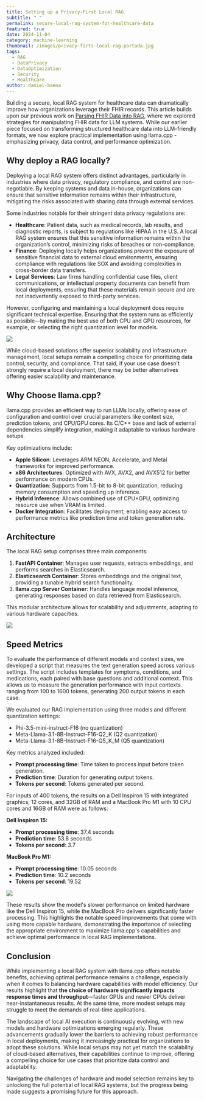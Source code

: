 ```yaml
---
title: Setting up a Privacy-First Local RAG
subtitle: " "
permalink: secure-local-rag-system-for-healthcare-data
featured: true
date: 2024-11-04
category: machine-learning
thumbnail: /images/privacy-firts-local-rag-portada.jpg
tags:
  - RAG
  - DataPrivacy
  - DataOptimization
  - Security
  - Healthcare
author: daniel-baena
---
```

Building a secure, local RAG system for healthcare data can dramatically improve how organizations leverage their FHIR records. This article builds upon our previous work on [Parsing FHIR Data into RAG](https://blog.xmartlabs.com/blog/fhir-data-optimization-rag-systems/), where we explored strategies for manipulating FHIR data for LLM systems. While our earlier piece focused on transforming structured healthcare data into LLM-friendly formats, we now explore practical implementation using llama.cpp - emphasizing privacy, data control, and performance optimization.

## Why deploy a RAG locally?

Deploying a local RAG system offers distinct advantages, particularly in industries where data privacy, regulatory compliance, and control are non-negotiable. By keeping systems and data in-house, organizations can ensure that sensitive information remains within their infrastructure, mitigating the risks associated with sharing data through external services.

Some industries notable for their stringent data privacy regulations are:

* **Healthcare**: Patient data, such as medical records, lab results, and diagnostic reports, is subject to regulations like HIPAA in the U.S. A local RAG system ensures that this sensitive information remains within the organization’s control, minimizing risks of breaches or non-compliance.
* **Finance**: Deploying locally helps organizations prevent the exposure of sensitive financial data to external cloud environments, ensuring compliance with regulations like SOX and avoiding complexities in cross-border data transfers.
* **Legal Services**: Law firms handling confidential case files, client communications, or intellectual property documents can benefit from local deployments, ensuring that these materials remain secure and are not inadvertently exposed to third-party services.

However, configuring and maintaining a local deployment does require significant technical expertise. Ensuring that the system runs as efficiently as possible—by making the best use of both CPU and GPU resources, for example, or selecting the right quantization level for models.

![](/images/privacy-rag-6.png)

While cloud-based solutions offer superior scalability and infrastructure management, local setups remain a compelling choice for prioritizing data control, security, and compliance. That said, if your use case doesn’t strongly require a local deployment, there may be better alternatives offering easier scalability and maintenance.

## Why Choose llama.cpp?

llama.cpp provides an efficient way to run LLMs locally, offering ease of configuration and control over crucial parameters like context size, prediction tokens, and CPU/GPU cores. Its C/C++ base and lack of external dependencies simplify integration, making it adaptable to various hardware setups.

Key optimizations include:

* **Apple Silicon**: Leverages ARM NEON, Accelerate, and Metal frameworks for improved performance.
* **x86 Architectures**: Optimized with AVX, AVX2, and AVX512 for better performance on modern CPUs.
* **Quantization**: Supports from 1.5-bit to 8-bit quantization, reducing memory consumption and speeding up inference.
* **Hybrid Inference**: Allows combined use of CPU+GPU, optimizing resource use when VRAM is limited.
* **Docker Integration**: Facilitates deployment, enabling easy access to performance metrics like prediction time and token generation rate.

## Architecture

The local RAG setup comprises three main components:

1. **FastAPI Container**: Manages user requests, extracts embeddings, and performs searches in Elasticsearch.
2. **Elasticsearch Container**: Stores embeddings and the original text, providing a tunable hybrid search functionality.
3. **llama.cpp Server Container**: Handles language model inference, generating responses based on data retrieved from Elasticsearch.

This modular architecture allows for scalability and adjustments, adapting to various hardware capacities.

![](/images/privacy-rag-5.png)

## Speed Metrics

To evaluate the performance of different models and context sizes, we developed a script that measures the text generation speed across various settings. The script includes templates for symptoms, conditions, and medications, each paired with base questions and additional context. This allows us to measure the generation performance with input contexts ranging from 100 to 1600 tokens, generating 200 output tokens in each case.

We evaluated our RAG implementation using three models and different quantization settings:

* Phi-3.5-mini-instruct-F16 (no quantization)
* Meta-Llama-3.1-8B-Instruct-F16-Q2_K (Q2 quantization)
* Meta-Llama-3.1-8B-Instruct-F16-Q5_K_M (Q5 quantization)

Key metrics analyzed included:

* **Prompt processing time**: Time taken to process input before token generation.
* **Prediction time**: Duration for generating output tokens.
* **Tokens per second**: Tokens generated per second.

For inputs of 400 tokens, the results on a Dell Inspiron 15 with integrated graphics, 12 cores, and 32GB of RAM and a MacBook Pro M1 with 10 CPU cores and 16GB of RAM were as follows:

**Dell Inspiron 15:**

* **Prompt processing time**: 37.4 seconds
* **Prediction time**: 53.8 seconds
* **Tokens per second**: 3.7

**MacBook Pro M1:**

* **Prompt processing time**: 10.05 seconds
* **Prediction time**: 10.2 seconds
* **Tokens per second**: 19.52

![](/images/privacy-rag-4.png)

These results show the model's slower performance on limited hardware like the Dell Inspiron 15, while the MacBook Pro delivers significantly faster processing. This highlights the notable speed improvements that come with using more capable hardware, demonstrating the importance of selecting the appropriate environment to maximize llama.cpp's capabilities and achieve optimal performance in local RAG implementations.

## Conclusion

While implementing a local RAG system with llama.cpp offers notable benefits, achieving optimal performance remains a challenge, especially when it comes to balancing hardware capabilities with model efficiency. Our results highlight that **the choice of hardware significantly impacts response times and throughput**—faster GPUs and newer CPUs deliver near-instantaneous results. At the same time, more modest setups may struggle to meet the demands of real-time applications.

The landscape of local AI execution is continuously evolving, with new models and hardware optimizations emerging regularly. These advancements gradually lower the barriers to achieving robust performance in local deployments, making it increasingly practical for organizations to adopt these solutions. While local setups may not yet match the scalability of cloud-based alternatives, their capabilities continue to improve, offering a compelling choice for use cases that prioritize data control and adaptability.

Navigating the challenges of hardware and model selection remains key to unlocking the full potential of local RAG systems, but the progress being made suggests a promising future for this approach.